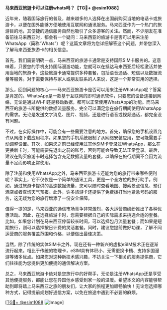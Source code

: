 **马来西亚旅遊卡可以注册whats吗？【TG💪+ @esim1088】**

近年来，随着国际旅行的普及，越来越多的人选择在出国前购买当地的电话卡或旅游卡，以便在国外能够方便地使用互联网和通讯服务。马来西亚作为一个热门的旅游目的地，其便捷的通信服务自然也吸引了众多游客的关注。然而，不少朋友在准备前往马来西亚时，都会有一个疑问：马来西亚的旅游卡是否可以用来注册WhatsApp（简称“Whats”）呢？这篇文章将为您详细解答这个问题，并带您深入了解马来西亚旅游卡的相关信息。

首先，我们需要明确一点，马来西亚的旅游卡通常是支持国际SIM卡服务的。这意味着，只要您的手机支持国际漫游功能，您就可以在抵达马来西亚后轻松激活并使用当地的旅游卡。这些旅游卡通常提供多种套餐，包括语音通话、短信以及数据流量等服务。对于需要保持与家人或朋友联系的人来说，这是一个非常实用的选择。

那么，回到问题的核心——马来西亚旅游卡是否可以用来注册WhatsApp呢？答案是肯定的。WhatsApp是一款基于互联网的即时通讯软件，只要您的设备连接到网络，无论是通过Wi-Fi还是移动数据，都可以正常使用WhatsApp的功能。而马来西亚的旅游卡所提供的数据流量服务，完全可以满足您在旅行期间使用WhatsApp的需求。无论是发送文字消息、图片、视频，还是进行语音或视频通话，都完全没有问题。

不过，在实际操作中，可能会有一些需要注意的地方。首先，确保您的手机设置允许从网络下载应用程序。如果您的手机系统限制了从网络安装应用，您可能需要手动调整设置。其次，如果您之前已经使用过其他SIM卡登录过WhatsApp，那么在更换新卡时，可能需要先退出之前的账号，否则可能会导致无法正常登录。最后，建议在购买旅游卡时选择包含充足数据流量的套餐，以确保在旅行期间不会因为流量不足而影响正常使用。

除了注册和使用WhatsApp之外，马来西亚旅游卡还能为您的旅行带来哪些便利呢？事实上，它不仅仅是一个简单的通讯工具，更是一个全方位的旅行助手。例如，通过旅游卡提供的高速数据流量，您可以随时查看地图、搜索景点信息、预订酒店或者查询天气预报。此外，许多旅游卡还提供了免费拨打当地紧急号码的服务，这无疑为您的旅行增添了一份安全保障。

值得一提的是，马来西亚的通信市场竞争非常激烈，各大运营商纷纷推出了各种优惠活动。因此，在选择旅游卡时，您需要根据自己的实际需求来挑选合适的套餐。比如，如果您计划在马来西亚停留较长时间，可以选择包月流量套餐；而如果是短期旅行，则可以选择按日计费的灵活套餐。同时，建议您提前做好功课，了解不同运营商的服务覆盖范围和价格，以便做出最佳决策。

当然，除了传统的实体SIM卡之外，现在还有一种新兴的虚拟eSIM技术正在逐渐流行起来。相比于传统的物理卡，eSIM具有体积小、无需更换卡槽、支持多国漫游等诸多优点。如果您对这种新技术感兴趣，不妨关注一下相关的服务提供商，它们往往能为您提供更加便捷的通信解决方案。

总之，马来西亚旅游卡绝对是您旅行中的好帮手，无论是注册WhatsApp还是享受其他便捷服务，都能让您在异国他乡感受到家一般的温暖。希望本文的内容能够帮助到即将踏上马来西亚之旅的朋友们，让大家的旅程更加顺畅愉快！无论您选择哪种方式，记得提前规划好通信方案，以免在旅途中遇到不必要的麻烦。

[[TG💪+ @esim1088](https://t.me/s/esim1088) ![Image](https://i.postimg.cc/4NQfJmqS/Snipaste-2025-05-13-00-14-12.png)]